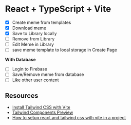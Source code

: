 # React + TypeScript + Vite

- [X] Create meme from templates
- [x] Download meme
- [X] Save to Library locally
- [ ] Remove from Library
- [ ] Edit Meme in Library
- [ ] save meme template to local storage in Create Page

**With Database**

- [ ] Login to Firebase
- [ ] Save/Remove meme from database
- [ ] Like other user content

## Resources

- [Install Tailwind CSS with Vite](https://tailwindcss.com/docs/guides/vite)
- [Tailwind Components Preview](https://tailwindui.com/components/preview)
- [How to setup react and tailwind css with vite in a project](https://www.freecodecamp.org/news/how-to-install-tailwindcss-in-react/)


